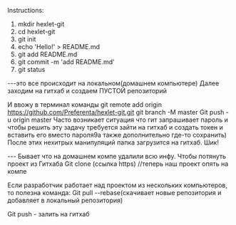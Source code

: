 Instructions:

1. mkdir hexlet-git
2. cd hexlet-git
3. git init
4. echo 'Hello!' > README.md
5. git add README.md
6. git commit -m 'add README.md'
7. git status

---это все происходит на локальном(домашнем компьютере)
Далее заходим на гитхаб и создаем ПУСТОЙ репозиторий

И ввожу в терминал команды
git remote add origin https://github.com/Preferenta/hexlet-git.git
git branch -M master
Git push -u origin master
Часто возникает ситуация что гит запрашивает пароль и чтобы решить эту задачу требуется зайти на гитхаб и создать токен и вставить его вместо пароля9а также дополнительно где-то сохранить)
После этих нехитрых манипуляций папка загрузится на гитхаб.
Шик!

--- Бывает что на домашнем компе удалили всю инфу. Чтобы потянуть проект из Гитхаба
Git clone (ccылка https) //теперь наш проект опять на компе

Если разработчик работает над проектом из нескольких компьютеров, то полезна команда:
Git pull --rebase(скачивает новые репозитория и добавляет в локальный репозитория)

Git push - залить на гитхаб